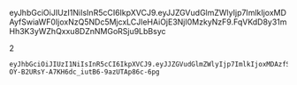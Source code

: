 eyJhbGciOiJIUzI1NiIsInR5cCI6IkpXVCJ9.eyJJZGVudGlmZWlyIjp7ImlkIjoxMDAyfSwiaWF0IjoxNzQ5NDc5MjcxLCJleHAiOjE3NjI0MzkyNzF9.FqVKdD8y31mHh3K3yWZhQxxu8DZnNMGoRSju9LbBsyc

2

    eyJhbGciOiJIUzI1NiIsInR5cCI6IkpXVCJ9.eyJJZGVudGlmZWlyIjp7ImlkIjoxMDAzfSwiaWF0IjoxNzQ5NDc5MzE4LCJleHAiOjE3NjI0MzkzMTh9.w9Gg-OY-B2URsY-A7KH6dc_iutB6-9azUTAp86c-6pg
